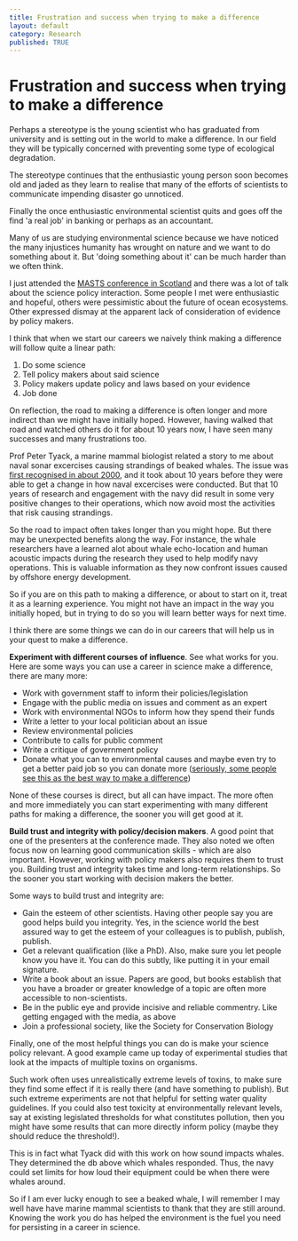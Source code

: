 ```yaml
---
title: Frustration and success when trying to make a difference
layout: default
category: Research
published: TRUE
---
```


# Frustration and success when trying to make a difference

Perhaps a stereotype is the young scientist who has graduated from university and is setting out in the world to make a difference. In our field they will be typically concerned with preventing some type of ecological degradation.

The stereotype continues that the enthusiastic young person soon becomes old and jaded as they learn to realise that many of the efforts of scientists to communicate impending disaster go unnoticed.

Finally the once enthusiastic environmental scientist quits and goes off the find 'a real job' in banking or perhaps as an accountant.

Many of us are studying environmental science because we have noticed the many injustices humanity has wrought on nature and we want to do something about it. But 'doing something about it' can be much harder than we often think.

I just attended the [MASTS conference in Scotland](http://www.masts.ac.uk/annual-science-meeting/2017-programme-and-abstracts/) and there was a lot of talk about the science policy interaction. Some people I met were enthusiastic and hopeful, others were pessimistic about the future of ocean ecosystems. Other expressed dismay at the apparent lack of consideration of evidence by policy makers.

I think that when we start our careers we naively think making a difference will follow quite a linear path:

1. Do some science
2. Tell policy makers about said science
3. Policy makers update policy and laws based on your evidence
4. Job done

On reflection, the road to making a difference is often longer and more indirect than we might have initially hoped. However, having walked that road and watched others do it for about 10 years now, I have seen many successes and many frustrations too.

Prof Peter Tyack, a marine mammal biologist related a story to me about naval sonar excercises causing strandings of beaked whales. The issue was [first recognised in about 2000](http://science.sciencemag.org/content/291/5504/576.full?casa_token=wC7nDORciOsAAAAA:d5hB-KqBTKsi0fY_em5XcfG51qgIFuQwkAtiavbs9JKZuwuXcP2jYE22MU469S9AZGfLxT2nC6U_X8k), and it took about 10 years before they were able to get a change in how naval excercises were conducted. But that 10 years of research and engagement with the navy did result in some very positive changes to their operations, which now avoid most the activities that risk causing strandings.

So the road to impact often takes longer than you might hope. But there may be unexpected benefits along the way. For instance, the whale researchers have a learned alot about whale echo-location and human acoustic impacts during the research they used to help modify navy operations. This is valuable information as they now confront issues caused by offshore energy development.

So if you are on this path to making a difference, or about to start on it, treat it as a learning experience. You might not have an impact in the way you initially hoped, but in trying to do so you will learn better ways for next time.

I think there are some things we can do in our careers that will help us in your quest to make a difference.

**Experiment with different courses of influence**. See what works for you. Here are some ways you can use a career in science make a difference, there are many more:

* Work with government staff to inform their policies/legislation
* Engage with the public media on issues and comment as an expert
* Work with environmental NGOs to inform how they spend their funds
* Write a letter to your local politician about an issue
* Review environmental policies
* Contribute to calls for public comment
* Write a critique of government policy
* Donate what you can to environmental causes and maybe even try to get a better paid job so you can donate more ([seriously, some people see this as the best way to make a difference](http://www.bbc.co.uk/news/magazine-11950843))

None of these courses is direct, but all can have impact. The more often and more immediately you can start experimenting with many different paths for making a difference, the sooner you will get good at it.

**Build trust and integrity with policy/decision makers**. A good point that one of the presenters at the conference made. They also noted we often focus now on learning good communication skills - which are also important. However, working with policy makers also requires them to trust you. Building trust and integrity takes time and long-term relationships. So the sooner you start working with decision makers the better.

Some ways to build trust and integrity are:

* Gain the esteem of other scientists. Having other people say you are good helps build you integrity. Yes, in the science world the best assured way to get the esteem of your colleagues is to publish, publish, publish.
* Get a relevant qualification (like a PhD). Also, make sure you let people know you have it. You can do this subtly, like putting it in your email signature.
* Write a book about an issue. Papers are good, but books establish that you have a broader or greater knowledge of a topic are often more accessible to non-scientists.
* Be in the public eye and provide incisive and reliable commentry. Like getting engaged with the media, as above
* Join a professional society, like the Society for Conservation Biology

Finally, one of the most helpful things you can do is make your science policy relevant. A good example came up today of experimental studies that look at the impacts of multiple toxins on organisms.

Such work often uses unrealistically extreme levels of toxins, to make sure they find some effect if it is really there (and have something to publish). But such extreme experiments are not that helpful for setting water quality guidelines. If you could also test toxicity at environmentally relevant levels, say at existing legislated thresholds for what constitutes pollution, then you might have some results that can more directly inform policy (maybe they should reduce the threshold!).

This is in fact what Tyack did with this work on how sound impacts whales. They determined the db above which whales responded. Thus, the navy could set limits for how loud their equipment could be when there were whales around.

So if I am ever lucky enough to see a beaked whale, I will remember I may well have have marine mammal scientists to thank that they are still around. Knowing the work you do has helped the environment is the fuel you need for persisting in a career in science.
